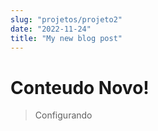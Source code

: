 ```yaml
---
slug: "projetos/projeto2"
date: "2022-11-24"
title: "My new blog post"
---
```


# Conteudo Novo!

> Configurando 